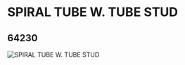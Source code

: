 # SPIRAL TUBE W. TUBE STUD
## 64230
![SPIRAL TUBE W. TUBE STUD](https://lc-www-live-s.legocdn.com/media/bricks/5/2/4558850.jpg)